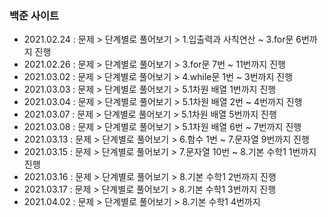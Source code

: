 ### 백준 사이트
- 2021.02.24 : 문제 > 단계별로 풀어보기 > 1.입출력과 사칙연산 ~ 3.for문 6번까지 진행
- 2021.02.26 : 문제 > 단계별로 풀어보기 > 3.for문 7번 ~ 11번까지 진행
- 2021.03.02 : 문제 > 단계별로 풀어보기 > 4.while문 1번 ~ 3번까지 진행
- 2021.03.03 : 문제 > 단계별로 풀어보기 > 5.1차원 배열 1번까지 진행
- 2021.03.04 : 문제 > 단계별로 풀어보기 > 5.1차원 배열 2번 ~ 4번까지 진행
- 2021.03.07 : 문제 > 단계별로 풀어보기 > 5.1차원 배열 5번까지 진행
- 2021.03.08 : 문제 > 단계별로 풀어보기 > 5.1차원 배열 6번 ~ 7번까지 진행
- 2021.03.13 : 문제 > 단계별로 풀어보기 > 6.함수 1번 ~ 7.문자열 9번까지 진행
- 2021.03.15 : 문제 > 단계별로 풀어보기 > 7.문자열 10번 ~ 8.기본 수학1 1번까지 진행
- 2021.03.16 : 문제 > 단계별로 풀어보기 > 8.기본 수학1 2번까지 진행
- 2021.03.17 : 문제 > 단계별로 풀어보기 > 8.기본 수학1 3번까지 진행
- 2021.04.02 : 문제 > 단계별로 풀어보기 > 8.기본 수학1 4번까지